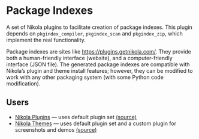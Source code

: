 Package Indexes
===============

A set of Nikola plugins to facilitate creation of package indexes.  This plugin
depends on `pkgindex_compiler`, `pkgindex_scan` and `pkgindex_zip`, which
implement the real functionality.

Package indexes are sites like <https://plugins.getnikola.com/>. They provide
both a human-friendly interface (website), and a computer-friendly interface
(JSON file). The generated package indexes are compatible with Nikola’s plugin
and theme install features; however, they can be modified to work with any
other packaging system (with some Python code modification).

Users
-----

* [Nikola Plugins](https://plugins.getnikola.com/) — uses default plugin set [(source)](https://github.com/getnikola/plugins/tree/master/site)
* [Nikola Themes](https://themes.getnikola.com/) — uses default plugin set and a custom plugin for screenshots and demos [(source)](https://github.com/getnikola/nikola-themes/tree/master/site)
